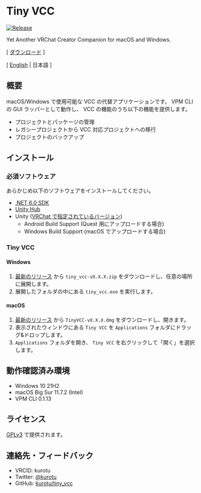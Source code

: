 # Tiny VCC
<p>
  <a href="https://github.com/kurotu/tiny_vcc/releases/latest">
    <img alt="Release" src="https://img.shields.io/github/v/release/kurotu/tiny_vcc">
  </a>
</p>

Yet Another VRChat Creator Companion for macOS and Windows.

[ [ダウンロード](https://github.com/kurotu/tiny_vcc/releases/latest) ]

[ [English](./README.md) | 日本語 ]

## 概要

macOS/Windows で使用可能な VCC の代替アプリケーションです。
VPM CLI の GUI ラッパーとして動作し、 VCC の機能のうち以下の機能を提供します。

- プロジェクトとパッケージの管理
- レガシープロジェクトから VCC 対応プロジェクトへの移行
- プロジェクトのバックアップ

## インストール

### 必須ソフトウェア
あらかじめ以下のソフトウェアをインストールしてください。

- [.NET 6.0 SDK](https://dotnet.microsoft.com/download/dotnet/6.0)
- [Unity Hub](https://unity.com/ja/download#how-get-started)
- Unity ([VRChat で指定されているバージョン](https://docs.vrchat.com/docs/current-unity-version))
  - Android Build Support (Quest 用にアップロードする場合)
  - Windows Build Support (macOS でアップロードする場合)

### Tiny VCC

#### Windows
1. [最新のリリース](https://github.com/kurotu/tiny_vcc/releases/latest) から `tiny_vcc-vX.X.X.zip` をダウンロードし、任意の場所に展開します。
2. 展開したフォルダの中にある `tiny_vcc.exe` を実行します。

#### macOS
1. [最新のリリース](https://github.com/kurotu/tiny_vcc/releases/latest) から `TinyVCC-vX.X.X.dmg` をダウンロードし、開きます。
2. 表示されたウィンドウにある `Tiny VCC` を `Applications` フォルダにドラッグ&ドロップします。
3. `Applications` フォルダを開き、 `Tiny VCC` を右クリックして「開く」を選択します。

## 動作確認済み環境
- Windows 10 21H2
- macOS Big Sur 11.7.2 (Intel)
- VPM CLI 0.1.13

## ライセンス
[GPLv3](./LICENSE) で提供されます。

## 連絡先・フィードバック
- VRCID: kurotu
- Twitter: [@kurotu](https://twitter.com/kurotu)
- GitHub: [kurotu/tiny_vcc](https://github.com/kurotu/tiny_vcc)
